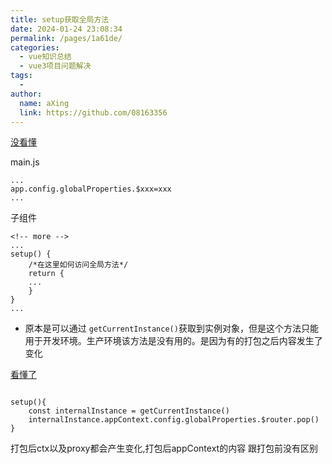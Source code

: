 ```yaml
---
title: setup获取全局方法
date: 2024-01-24 23:08:34
permalink: /pages/1a61de/
categories:
  - vue知识总结
  - vue3项目问题解决
tags:
  - 
author: 
  name: aXing
  link: https://github.com/08163356
---
```




[没看懂](https://blog.csdn.net/qq_44146522/article/details/117469190?spm=1001.2101.3001.6650.3&utm_medium=distribute.pc_relevant.none-task-blog-2%7Edefault%7ECTRLIST%7Edefault-3-117469190-blog-123719464.pc_relevant_multi_platform_whitelistv2_ad_hc&depth_1-utm_source=distribute.pc_relevant.none-task-blog-2%7Edefault%7ECTRLIST%7Edefault-3-117469190-blog-123719464.pc_relevant_multi_platform_whitelistv2_ad_hc&utm_relevant_index=6)

main.js

```node-repl
...
app.config.globalProperties.$xxx=xxx
...
```

子组件

```lasso
<!-- more -->
...
setup() {
    /*在这里如何访问全局方法*/
    return {
    ...
    }
}
...
```

- 原本是可以通过 `getCurrentInstance()`获取到实例对象，但是这个方法只能用于开发环境。生产环境该方法是没有用的。是因为有的打包之后内容发生了变化

[看懂了](https://codeantenna.com/a/dcMbcaalKq)

```

setup(){
    const internalInstance = getCurrentInstance()
    internalInstance.appContext.config.globalProperties.$router.pop()
}

```

打包后ctx以及proxy都会产生变化,打包后appContext的内容 跟打包前没有区别